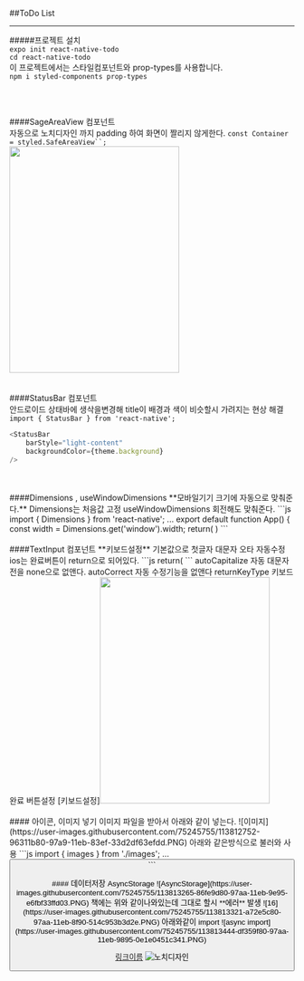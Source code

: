 ##ToDo List
___


#####프로젝트 설치  
`expo init react-native-todo`  
`cd react-native-todo`  
이 프로젝트에서는 스타일컴포넌트와 prop-types를 사용합니다.  
`npm i styled-components prop-types`  
      
</br>
</br>

####SageAreaView 컴포넌트  
자동으로 노치디자인 까지 padding 하여 화면이 짤리지 않게한다.
`const Container = styled.SafeAreaView``;`  
<img src="https://user-images.githubusercontent.com/75245755/113812486-24f16880-97a9-11eb-8d89-839a3511869e.PNG" width="300" height="400">  
</br>
</br>
####StatusBar 컴포넌트  
안드로이드 상태바에 생삭을변경해 title이 배경과 색이 비슷할시 가려지는 현상 해결  
`import { StatusBar } from 'react-native';`  
``` js
<StatusBar
    barStyle="light-content"
    backgroundColor={theme.background}
/>
```    
</br>
</br>
####Dimensions , useWindowDimensions  
**모바일기기 크기에 자동으로 맞춰준다.**  
Dimensions는 처음값 고정   
useWindowDimensions 회전해도 맞춰준다.  
```js
import { Dimensions } from 'react-native';
...
export default function App() {
    const width = Dimensions.get('window').width;
    return(
         <StyledInput 
        width={width} />
    )
```    
</br>
</br>
####TextInput 컴포넌트   
**키보드설정**  
기본값으로 첫글자 대문자 오타 자동수정  
ios는 완료버튼이 return으로 되어있다.  
```js
return(
    <StyledInput
        autoCapitalize="none"
        autoCorrect={false}
        returnKeyType="done"
    />
```  
autoCapitalize 자동 대문자전을 none으로 없앤다.  
autoCorrect 자동 수정기능을 없앤다  
returnKeyType 키보드 완료 버튼설정  
[키보드설정]<img src="https://user-images.githubusercontent.com/75245755/113812061-5d447700-97a8-11eb-8dfb-9c4904ec8cf1.PNG" width="300" height="400">    
</br>
</br>
#### 아이콘, 이미지 넣기  
이미지 파일을 받아서 아래와 같이 넣는다.
![이미지](https://user-images.githubusercontent.com/75245755/113812752-96311b80-97a9-11eb-83ef-33d2df63efdd.PNG)  
아래와 같은방식으로 불러와 사용  
```js
import { images } from './images';
...
<button type= {images.uncompled}/>
```  
</br>
</br>
#### 데이터저장 AsyncStorage  
![AsyncStorage](https://user-images.githubusercontent.com/75245755/113813265-86fe9d80-97aa-11eb-9e95-e6fbf33ffd03.PNG)  
책에는 위와 같이나와있는데 그대로 할시 **에러** 발생  
![16](https://user-images.githubusercontent.com/75245755/113813321-a72e5c80-97aa-11eb-8f90-514c953b3d2e.PNG)  
아래와같이 import  
![async import](https://user-images.githubusercontent.com/75245755/113813444-df359f80-97aa-11eb-9895-0e1e0451c341.PNG)





<!-- 링크 -->
[링크이름](링크내용)
![노치디자인](https://user-images.githubusercontent.com/75245755/113812486-24f16880-97a9-11eb-8d89-839a3511869e.PNG)


